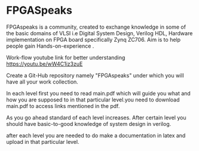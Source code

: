 # FPGASpeaks
FPGAspeaks is a community, created to exchange knowledge in some of the basic domains of VLSI i.e Digital System Design, Verilog HDL, Hardware implementation on FPGA board specifically  Zynq ZC706. Aim is to help people gain Hands-on-experience .

Work-flow
youtube link for better understanding https://youtu.be/wW4C1iz3zuE

Create a Git-Hub repository namely "FPGAspeaks" under which you will have all your work collection.

In each level first you need to read main.pdf which will guide you what and how you are supposed to in that particular level.you need to download main.pdf to access links mentioned in the pdf.

As you go ahead standard of each level increases. After certain level you should have basic-to-good knowledge of system design in verilog.

after each level you are needed to do make a documentation in latex and upload in that particular level. 
